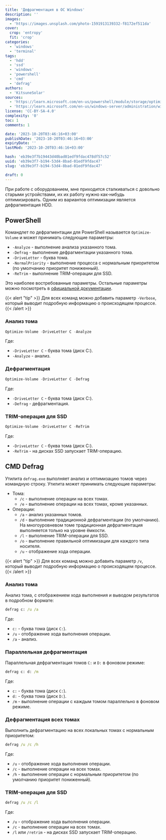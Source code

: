 ```yaml
---
title: 'Дефрагментация в ОС Windows'
description: ''
images:
  - 'https://images.unsplash.com/photo-1591913139332-f8172ef511da'
cover:
  crop: 'entropy'
  fit: 'crop'
categories:
  - 'windows'
  - 'terminal'
tags:
  - 'hdd'
  - 'ssd'
  - 'windows'
  - 'powershell'
  - 'cmd'
  - 'defrag'
authors:
  - 'KitsuneSolar'
sources:
  - 'https://learn.microsoft.com/en-us/powershell/module/storage/optimize-volume'
  - 'https://learn.microsoft.com/en-us/windows-server/administration/windows-commands/defrag'
license: 'CC-BY-SA-4.0'
complexity: '0'
toc: 1
comments: 1

date: '2023-10-20T03:46:16+03:00'
publishDate: '2023-10-20T03:46:16+03:00'
expiryDate: ''
lastMod: '2023-10-20T03:46:16+03:00'

hash: 'eb39e3f7b19443d40bad01edf9fdac478df57c52'
uuid: 'eb39e3f7-b194-53d4-8bad-01edf9fdac47'
slug: 'eb39e3f7-b194-53d4-8bad-01edf9fdac47'

draft: 0
---
```


При работе с оборудованием, мне приходится сталкиваться с довольно старыми устройствами, их их работу нужно как-нибудь оптимизировать. Одним из вариантов оптимизации является дефрагментация HDD.

<!--more-->

## PowerShell

Командлет по дефрагментации для PowerShell называется `Optimize-Volume` и может принимать следующие параметры: 

- `-Analyze` - выполнение анализа указанного тома.
- `-Defrag` - выполнение дефрагментации указанного тома.
- `-DriveLetter` - буква тома.
- `-NormalPriority` - выполнение процесса с нормальным приоритетом (по умолчанию приоритет пониженный).
- `-ReTrim` - выполнение TRIM-операции для SSD.

Это наиболее востребованные параметры. Остальные параметры можно посмотреть в [официальной документации](https://learn.microsoft.com/en-us/powershell/module/storage/optimize-volume).

{{< alert "tip" >}}
Для всех команд можно добавить параметр `-Verbose`, который выводит подробную информацию о происходящем процессе.
{{< /alert >}}

### Анализ тома

```powershell
Optimize-Volume -DriveLetter C -Analyze
```

Где:

- `-DriveLetter C` - буква тома (диск C:).
- `-Analyze` - анализ.

### Дефрагментация

```powershell
Optimize-Volume -DriveLetter C -Defrag
```

Где:

- `-DriveLetter C` - буква тома (диск C:).
- `-Defrag` - дефрагментация.


### TRIM-операция для SSD

```powershell
Optimize-Volume -DriveLetter C -ReTrim
```

Где:

- `-DriveLetter C` - буква тома (диск C:).
- `-ReTrim` - на дисках SSD запускает TRIM-операцию.

## CMD Defrag

Утилита `defrag.exe` выполняет анализ и оптимизацию томов через командную строку. Утилита может принимать следующие параметры:

- Тома:
  - `/c` - выполнение операции на всех томах.
  - `/e` - выполнение операции на всех томах, кроме указанных.
- Операции:
  - `/a` - анализ указанных томов.
  - `/d` - выполнение традиционной дефрагментации (по умолчанию). На многоуровневом томе традиционная дефрагментация выполняется только на уровне ёмкости.
  - `/l` - выполнение TRIM-операции для SSD.
  - `/o` - выполнение правильной оптимизации для каждого типа носителя.
  - `/u` - отображение хода операции.

{{< alert "tip" >}}
Для всех команд можно добавить параметр `/v`, который выводит подробную информацию о происходящем процессе.
{{< /alert >}}

### Анализ тома

Анализ тома, с отображением хода выполнения и выводом результатов в подробном формате:

```cmd
defrag c: /u /a
```

Где:

- `c:` - буква тома (диск `C:`).
- `/u` - отображение хода выполнения операции.
- `/a` - анализ.

### Параллельная дефрагментация

Параллельная дефрагментация томов `C:` и `D:` в фоновом режиме:

```cmd
defrag c: d: /m
```

Где:

- `c:` - буква тома (диск `C:`).
- `d:` - буква тома (диск `D:`).
- `/m` - выполнение операции с каждым томом параллельно в фоновом режиме.

### Дефрагментация всех томах

Выполнить дефрагментацию на всех локальных томах с нормальным приоритетом:

```cmd
defrag /u /c /h
```

Где:

- `/u` - отображение хода выполнения операции.
- `/c` - выполнение операции на всех томах.
- `/h` - выполнение операции с нормальным приоритетом (по умолчанию приоритет пониженный).

### TRIM-операция для SSD

```cmd
defrag /u /c /l
```

Где:

- `/u` - отображение хода выполнения операции.
- `/c` - выполнение операции на всех томах.
- `/l` или `/retrim` - на дисках SSD запускает TRIM-операцию.
